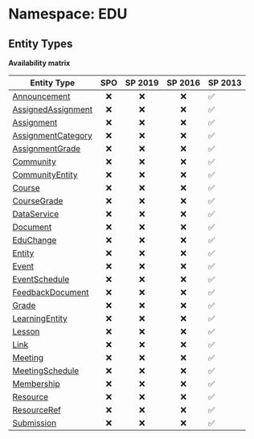 # Namespace: EDU

## Entity Types

**Availability matrix**

Entity Type | SPO | SP 2019 | SP 2016 | SP 2013
----------|:---:|:-------:|:-------:|:-------
[Announcement](./EntityTypes/Announcement.md) | ❌ | ❌ | ❌ | ✅
[AssignedAssignment](./EntityTypes/AssignedAssignment.md) | ❌ | ❌ | ❌ | ✅
[Assignment](./EntityTypes/Assignment.md) | ❌ | ❌ | ❌ | ✅
[AssignmentCategory](./EntityTypes/AssignmentCategory.md) | ❌ | ❌ | ❌ | ✅
[AssignmentGrade](./EntityTypes/AssignmentGrade.md) | ❌ | ❌ | ❌ | ✅
[Community](./EntityTypes/Community.md) | ❌ | ❌ | ❌ | ✅
[CommunityEntity](./EntityTypes/CommunityEntity.md) | ❌ | ❌ | ❌ | ✅
[Course](./EntityTypes/Course.md) | ❌ | ❌ | ❌ | ✅
[CourseGrade](./EntityTypes/CourseGrade.md) | ❌ | ❌ | ❌ | ✅
[DataService](./EntityTypes/DataService.md) | ❌ | ❌ | ❌ | ✅
[Document](./EntityTypes/Document.md) | ❌ | ❌ | ❌ | ✅
[EduChange](./EntityTypes/EduChange.md) | ❌ | ❌ | ❌ | ✅
[Entity](./EntityTypes/Entity.md) | ❌ | ❌ | ❌ | ✅
[Event](./EntityTypes/Event.md) | ❌ | ❌ | ❌ | ✅
[EventSchedule](./EntityTypes/EventSchedule.md) | ❌ | ❌ | ❌ | ✅
[FeedbackDocument](./EntityTypes/FeedbackDocument.md) | ❌ | ❌ | ❌ | ✅
[Grade](./EntityTypes/Grade.md) | ❌ | ❌ | ❌ | ✅
[LearningEntity](./EntityTypes/LearningEntity.md) | ❌ | ❌ | ❌ | ✅
[Lesson](./EntityTypes/Lesson.md) | ❌ | ❌ | ❌ | ✅
[Link](./EntityTypes/Link.md) | ❌ | ❌ | ❌ | ✅
[Meeting](./EntityTypes/Meeting.md) | ❌ | ❌ | ❌ | ✅
[MeetingSchedule](./EntityTypes/MeetingSchedule.md) | ❌ | ❌ | ❌ | ✅
[Membership](./EntityTypes/Membership.md) | ❌ | ❌ | ❌ | ✅
[Resource](./EntityTypes/Resource.md) | ❌ | ❌ | ❌ | ✅
[ResourceRef](./EntityTypes/ResourceRef.md) | ❌ | ❌ | ❌ | ✅
[Submission](./EntityTypes/Submission.md) | ❌ | ❌ | ❌ | ✅